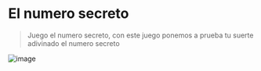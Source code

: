 # El numero secreto
> Juego el numero secreto, con este juego ponemos a prueba tu suerte adivinado el numero secreto

![image](https://github.com/usyeimar/juego-el-numero-secreto/assets/71295346/53242b95-7701-415c-971a-9c27ea6536d8)

